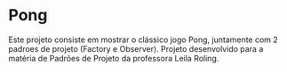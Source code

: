 # Pong
Este projeto consiste em mostrar o clássico jogo Pong, juntamente com 2 padroes de projeto (Factory e Observer).
Projeto desenvolvido para a matéria de Padrões de Projeto da professora Leila Roling.
